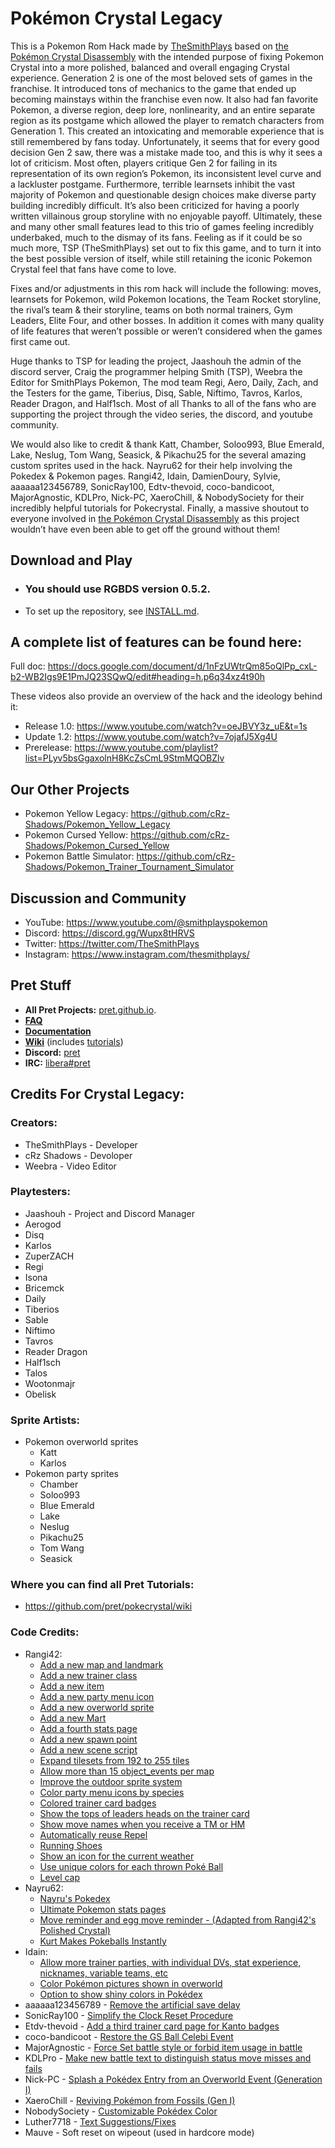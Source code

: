# Pokémon Crystal Legacy

This is a Pokemon Rom Hack made by [TheSmithPlays](https://www.youtube.com/@TheSmithPlays) based on [the Pokémon Crystal Disassembly](https://github.com/pret/pokecrystal) with the intended purpose of fixing Pokemon Crystal into a more polished, balanced and overall engaging Crystal experience. Generation 2 is one of the most beloved sets of games in the franchise. It introduced tons of mechanics to the game that ended up becoming mainstays within the franchise even now. It also had fan favorite Pokemon, a diverse region, deep lore, nonlinearity, and an entire separate region as its postgame which allowed the player to rematch characters from Generation 1. This created an intoxicating and memorable experience that is still remembered by fans today. Unfortunately, it seems that for every good decision Gen 2 saw, there was a mistake made too, and this is why it sees a lot of criticism. Most often, players critique Gen 2 for failing in its representation of its own region’s Pokemon, its inconsistent level curve and a lackluster postgame. Furthermore, terrible learnsets inhibit the vast majority of Pokemon and questionable design choices make diverse party building incredibly difficult. It’s also been criticized for having a poorly written villainous group storyline with no enjoyable payoff. Ultimately, these and many other small features lead to this trio of games feeling incredibly underbaked, much to the dismay of its fans. Feeling as if it could be so much more, TSP (TheSmithPlays) set out to fix this game, and to turn it into the best possible version of itself, while still retaining the iconic Pokemon Crystal feel that fans have come to love. 

Fixes and/or adjustments in this rom hack will include the following: moves, learnsets for Pokemon, wild Pokemon locations, the Team Rocket storyline, the rival’s team & their storyline, teams on both normal trainers, Gym Leaders, Elite Four, and other bosses. In addition it comes with many quality of life features that weren’t possible or weren’t considered when the games first came out.

Huge thanks to TSP for leading the project, Jaashouh the admin of the discord server, Craig the programmer helping Smith (TSP), Weebra the Editor for SmithPlays Pokemon, The mod team Regi, Aero, Daily, Zach, and the Testers for the game, Tiberius, Disq, Sable, Niftimo, Tavros, Karlos, Reader Dragon, and Half1sch. Most of all Thanks to all of the fans who are supporting the project through the video series, the discord, and youtube community.

We would also like to credit & thank Katt, Chamber, Soloo993, Blue Emerald, Lake, Neslug, Tom Wang, Seasick, & Pikachu25 for the several amazing custom sprites used in the hack. Nayru62 for their help involving the Pokedex & Pokemon pages. Rangi42, Idain, DamienDoury, Sylvie, aaaaaa123456789, SonicRay100, Edtv-thevoid, coco-bandicoot, MajorAgnostic, KDLPro, Nick-PC, XaeroChill, & NobodySociety for their incredibly helpful tutorials for Pokecrystal. Finally, a massive shoutout to everyone involved in [the Pokémon Crystal Disassembly](https://github.com/pret/pokecrystal) as this project wouldn’t have even been able to get off the ground without them!


## Download and Play

* ### **You should use RGBDS version 0.5.2.**
* To set up the repository, see [INSTALL.md](INSTALL.md).


## A complete list of features can be found here:
Full doc: https://docs.google.com/document/d/1nFzUWtrQm85oQlPp_cxL-b2-WB2Igs9E1PmJQ23SQwQ/edit#heading=h.p6q34xz4t90h

These videos also provide an overview of the hack and the ideology behind it:
- Release 1.0: https://www.youtube.com/watch?v=oeJBVY3z_uE&t=1s
- Update 1.2: https://www.youtube.com/watch?v=7ojafJ5Xg4U
- Prerelease: https://www.youtube.com/playlist?list=PLyv5bsGgaxolnH8KcZsCmL9StmMQOBZlv


## Our Other Projects
* Pokemon Yellow Legacy: https://github.com/cRz-Shadows/Pokemon_Yellow_Legacy
* Pokemon Cursed Yellow: https://github.com/cRz-Shadows/Pokemon_Cursed_Yellow
* Pokemon Battle Simulator: https://github.com/cRz-Shadows/Pokemon_Trainer_Tournament_Simulator


## Discussion and Community
* YouTube: https://www.youtube.com/@smithplayspokemon
* Discord: https://discord.gg/Wupx8tHRVS
* Twitter: https://twitter.com/TheSmithPlays
* Instagram: https://www.instagram.com/thesmithplays/


## Pret Stuff
- **All Pret Projects:** [pret.github.io](https://pret.github.io/).
- [**FAQ**](FAQ.md)
- [**Documentation**][docs]
- [**Wiki**][wiki] (includes [tutorials][tutorials])
- **Discord:** [pret][discord]
- **IRC:** [libera#pret][irc]


## Credits For Crystal Legacy:

### Creators:
- TheSmithPlays - Developer
- cRz Shadows - Devoloper
- Weebra - Video Editor


### Playtesters:
- Jaashouh - Project and Discord Manager
- Aerogod
- Disq
- Karlos
- ZuperZACH
- Regi
- Isona
- Bricemck
- Daily
- Tiberios
- Sable
- Niftimo
- Tavros
- Reader Dragon
- Half1sch
- Talos
- Wootonmajr
- Obelisk


### Sprite Artists:
- Pokemon overworld sprites
    - Katt
    - Karlos
- Pokemon party sprites
    - Chamber
    - Soloo993
    - Blue Emerald
    - Lake
    - Neslug
    - Pikachu25
    - Tom Wang
    - Seasick


### Where you can find all Pret Tutorials:
* https://github.com/pret/pokecrystal/wiki


### Code Credits:
- Rangi42: 
    - [Add a new map and landmark](https://github.com/pret/pokecrystal/wiki/Add-a-new-map-and-landmark)
    - [Add a new trainer class](https://github.com/pret/pokecrystal/wiki/Add-a-new-trainer-class)
    - [Add a new item](https://github.com/pret/pokecrystal/wiki/Add-a-new-item)
    - [Add a new party menu icon](https://github.com/pret/pokecrystal/wiki/Add-a-new-party-menu-icon)
    - [Add a new overworld sprite](https://github.com/pret/pokecrystal/wiki/Add-a-new-overworld-sprite)
    - [Add a new Mart](https://github.com/pret/pokecrystal/wiki/Add-a-new-Mart)
    - [Add a fourth stats page](https://github.com/pret/pokecrystal/wiki/Add-a-fourth-stats-page)
    - [Add a new spawn point](https://github.com/pret/pokecrystal/wiki/Add-a-new-spawn-point)
    - [Add a new scene script](https://github.com/pret/pokecrystal/wiki/Add-a-new-scene-script)
    - [Expand tilesets from 192 to 255 tiles](https://github.com/pret/pokecrystal/wiki/Expand-tilesets-from-192-to-255-tiles)
    - [Allow more than 15 object_events per map](https://github.com/pret/pokecrystal/wiki/Allow-more-than-15-object_events-per-map)
    - [Improve the outdoor sprite system](https://github.com/pret/pokecrystal/wiki/Improve-the-outdoor-sprite-system)
    - [Color party menu icons by species](https://github.com/pret/pokecrystal/wiki/Color-party-menu-icons-by-species)
    - [Colored trainer card badges](https://github.com/pret/pokecrystal/wiki/Colored-trainer-card-badges)
    - [Show the tops of leaders heads on the trainer card](https://github.com/pret/pokecrystal/wiki/Show-the-tops-of-leaders-heads-on-the-trainer-card)
    - [Show move names when you receive a TM or HM](https://github.com/pret/pokecrystal/wiki/Show-move-names-when-you-receive-a-TM-or-HM)
    - [Automatically reuse Repel](https://github.com/pret/pokecrystal/wiki/Automatically-reuse-Repel)
    - [Running Shoes](https://github.com/pret/pokecrystal/wiki/Running-Shoes)
    - [Show an icon for the current weather](https://github.com/pret/pokecrystal/wiki/Show-an-icon-for-the-current-weather)
    - [Use unique colors for each thrown Poké Ball](https://github.com/pret/pokecrystal/wiki/Use-unique-colors-for-each-thrown-Pok%C3%A9-Ball)
    - [Level cap](https://github.com/pret/pokecrystal/wiki/Level-cap)
- Nayru62:
    - [Nayru's Pokedex](https://github.com/Nayru62/pokecrystal/tree/Nayrus-Pokedex-Vanilla-TypeGFX-BETA)
    - [Ultimate Pokemon stats pages](https://github.com/Nayru62/pokecrystal/tree/stats-pages-utilities-vanilla)
    - [Move reminder and egg move reminder - (Adapted from Rangi42's Polished Crystal)](https://github.com/Nayru62/pokecrystal/tree/PC_Move_and_EggMove_Relearner)
    - [Kurt Makes Pokeballs Instantly](https://github.com/pret/pokecrystal/wiki/Kurt-Makes-Pokeballs-Instantly)
- Idain:
    - [Allow more trainer parties, with individual DVs, stat experience, nicknames, variable teams, etc](https://github.com/pret/pokecrystal/wiki/Allow-more-trainer-parties,-with-individual-DVs,-stat-experience,-nicknames,-variable-teams,-etc)
    - [Color Pokémon pictures shown in overworld](https://github.com/pret/pokecrystal/wiki/Color-Pok%C3%A9mon-pictures-shown-in-overworld)
    - [Option to show shiny colors in Pokédex](https://github.com/pret/pokecrystal/wiki/Option-to-show-shiny-colors-in-Pok%C3%A9dex)
- aaaaaa123456789 - [Remove the artificial save delay](https://github.com/pret/pokecrystal/wiki/Remove-the-artificial-save-delay)
- SonicRay100 - [Simplify the Clock Reset Procedure](https://github.com/pret/pokecrystal/wiki/Simplify-the-Clock-Reset-Procedure)
- Etdv-thevoid - [Add a third trainer card page for Kanto badges](https://github.com/pret/pokecrystal/wiki/Add-a-third-trainer-card-page-for-Kanto-badges)
- coco-bandicoot - [Restore the GS Ball Celebi Event](https://github.com/pret/pokecrystal/wiki/Restore-the-GS-Ball-Celebi-Event)
- MajorAgnostic - [Force Set battle style or forbid item usage in battle](https://github.com/pret/pokecrystal/wiki/Force-Set-battle-style-or-forbid-item-usage-in-battle)
- KDLPro - [Make new battle text to distinguish status move misses and fails](https://github.com/pret/pokecrystal/wiki/Make-new-battle-text-to-distinguish-status-move-misses-and-fails)
- Nick-PC - [Splash a Pokédex Entry from an Overworld Event (Generation I)](https://github.com/pret/pokecrystal/wiki/Splash-a-Pok%C3%A9dex-Entry-from-an-Overworld-Event-(Generation-I))
- XaeroChill - [Reviving Pokémon from Fossils (Gen I)](https://github.com/pret/pokecrystal/wiki/Reviving-Pok%C3%A9mon-from-Fossils-(Gen-I))
- NobodySociety - [Customizable Pokédex Color](https://github.com/pret/pokecrystal/wiki/Customizable-Pok%C3%A9dex-Color)
- Luther7718 - [Text Suggestions/Fixes](https://github.com/luther7718/Pokemon_Crystal_Legacy_Gaiden)
- Mauve - Soft reset on wipeout (used in hardcore mode)


[pokered]: https://github.com/pret/pokered
[pokeyellow]: https://github.com/pret/pokeyellow
[pokegold]: https://github.com/pret/pokegold
[pokepinball]: https://github.com/pret/pokepinball
[poketcg]: https://github.com/pret/poketcg
[pokeruby]: https://github.com/pret/pokeruby
[pokefirered]: https://github.com/pret/pokefirered
[pokeemerald]: https://github.com/pret/pokeemerald
[docs]: https://pret.github.io/pokecrystal/
[wiki]: https://github.com/pret/pokecrystal/wiki
[tutorials]: https://github.com/pret/pokecrystal/wiki/Tutorials
[discord]: https://discord.gg/d5dubZ3
[irc]: https://web.libera.chat/?#pret
[ci]: https://github.com/pret/pokecrystal/actions
[ci-badge]: https://github.com/pret/pokecrystal/actions/workflows/main.yml/badge.svg

